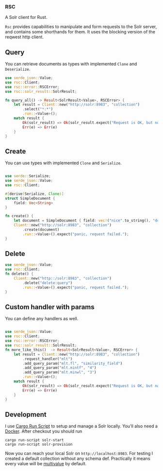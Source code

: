 ### RSC

A Solr client for Rust.

`Rsc` provides capabilities to manipulate and form
requests to the Solr server, and contains some shorthands
for them. It uses the blocking version of the reqwest http client.

 ## Query

 You can retrieve documents as types with implemented `Clone` and `Deserialize`.

 ```rust
 use serde_json::Value;
 use rsc::Client;
 use rsc::error::RSCError;
 use rsc::solr_result::SolrResult;

 fn query_all() -> Result<SolrResult<Value>, RSCError> {
     let result = Client::new("http://solr:8983", "collection")
         .select("*:*")
         .run::<Value>();
     match result {
         Ok(solr_result) => Ok(solr_result.expect("Request is OK, but no response; in select it's a failure on Solr side.")),
         Err(e) => Err(e)
     }
 }
 ```

 ## Create

 You can use types with implemented `Clone` and `Serialize`.

 ```rust

 use serde::Serialize;
 use serde_json::Value;
 use rsc::Client;

 #[derive(Serialize, Clone)]
 struct SimpleDocument {
     field: Vec<String>
 }

 fn create() {
     let document = SimpleDocument { field: vec!("nice".to_string(), "document".to_string()) };
     Client::new("http://solr:8983", "collection")
         .create(document)
         .run::<Value>().expect("panic, request failed.");
 }
 ```
 ## Delete

 ```rust
 use serde_json::Value;
 use rsc::Client;
 fn delete() {
     Client::new("http::/solr:8983", "collection")
         .delete("delete:query")
         .run::<Value>().expect("panic, request failed.");
 }
 ```

 ## Custom handler with params

 You can define any handlers as well.

 ```rust

 use serde_json::Value;
 use rsc::Client;
 use rsc::error::RSCError;
 use rsc::solr_result::SolrResult;
 fn more_like_this()  -> Result<SolrResult<Value>, RSCError> {
     let result = Client::new("http://solr:8983", "collection")
         .request_handler("mlt")
         .add_query_param("mlt.fl", "similarity_field")
         .add_query_param("mlt.mintf", "4")
         .add_query_param("mlt.minwl", "3")
         .run::<Value>();
     match result {
         Ok(solr_result) => Ok(solr_result.expect("Request is OK, but no response; in select it's a failure on Solr side.")),
         Err(e) => Err(e)
     }
 }
 ```

## Development
I use [Cargo Run Script](https://crates.io/crates/cargo-run-script) to setup and manage a Solr locally. You'll also need a [Docker](https://docs.docker.com/get-docker/). After checkout you should run

    cargo run-script solr-start
    cargo run-script solr-provision

Now you can reach your local Solr on `http://localhost:8983`. For testing I created a default collection without any schema def. Practically it means every value will be [multivalue](https://solr.apache.org/guide/7_4/field-type-definitions-and-properties.html#field-default-properties) by default.

